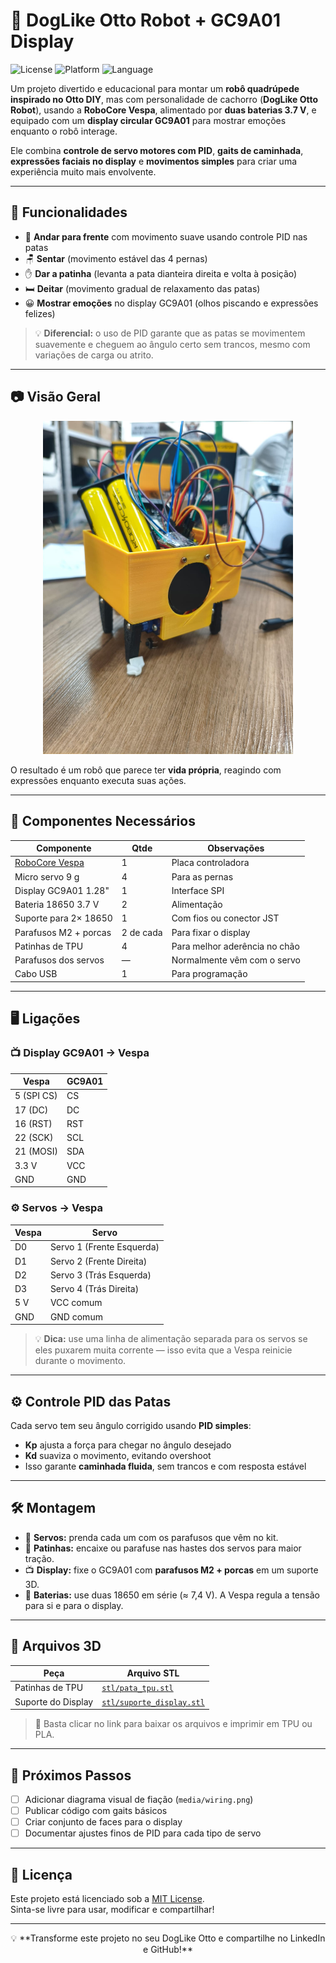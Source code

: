 # 🐶 DogLike Otto Robot + GC9A01 Display

![License](https://img.shields.io/badge/license-MIT-blue.svg)
![Platform](https://img.shields.io/badge/platform-Arduino-green)
![Language](https://img.shields.io/badge/language-C%2B%2B-orange)

Um projeto divertido e educacional para montar um **robô quadrúpede inspirado no Otto DIY**, mas com personalidade de cachorro (**DogLike Otto Robot**), usando a **RoboCore Vespa**, alimentado por **duas baterias 3.7 V**, e equipado com um **display circular GC9A01** para mostrar emoções enquanto o robô interage.  

Ele combina **controle de servo motores com PID**, **gaits de caminhada**, **expressões faciais no display** e **movimentos simples** para criar uma experiência muito mais envolvente.

---

## 🐾 Funcionalidades  

- 🚶 **Andar para frente** com movimento suave usando controle PID nas patas  
- 🪑 **Sentar** (movimento estável das 4 pernas)  
- ✋ **Dar a patinha** (levanta a pata dianteira direita e volta à posição)  
- 🛏 **Deitar** (movimento gradual de relaxamento das patas)  
- 😀 **Mostrar emoções** no display GC9A01 (olhos piscando e expressões felizes)

> 💡 **Diferencial:** o uso de PID garante que as patas se movimentem suavemente e cheguem ao ângulo certo sem trancos, mesmo com variações de carga ou atrito.

---

## 📷 Visão Geral  

<p align="center">
<img src="Media/Capa.jpeg" alt="DogLike Otto Robot" width="400">
</p>

O resultado é um robô que parece ter **vida própria**, reagindo com expressões enquanto executa suas ações.

---

## 🔧 Componentes Necessários  

| Componente | Qtde | Observações |
|-----------|------|-------------|
| [RoboCore Vespa](https://www.robocore.net/) | 1 | Placa controladora |
| Micro servo 9 g | 4 | Para as pernas |
| Display GC9A01 1.28" | 1 | Interface SPI |
| Bateria 18650 3.7 V | 2 | Alimentação |
| Suporte para 2× 18650 | 1 | Com fios ou conector JST |
| Parafusos M2 + porcas | 2 de cada | Para fixar o display |
| Patinhas de TPU | 4 | Para melhor aderência no chão |
| Parafusos dos servos | — | Normalmente vêm com o servo |
| Cabo USB | 1 | Para programação |

---

## 🖥 Ligações  

### 📺 Display GC9A01 → Vespa  

| Vespa | GC9A01 |
|------|--------|
| 5 (SPI CS) | CS |
| 17 (DC) | DC |
| 16 (RST) | RST |
| 22 (SCK) | SCL |
| 21 (MOSI) | SDA |
| 3.3 V | VCC |
| GND | GND |

### ⚙️ Servos → Vespa  

| Vespa | Servo |
|------|-------|
| D0 | Servo 1 (Frente Esquerda) |
| D1 | Servo 2 (Frente Direita) |
| D2 | Servo 3 (Trás Esquerda) |
| D3 | Servo 4 (Trás Direita) |
| 5 V | VCC comum |
| GND | GND comum |

> 💡 **Dica:** use uma linha de alimentação separada para os servos se eles puxarem muita corrente — isso evita que a Vespa reinicie durante o movimento.

---

## ⚙️ Controle PID das Patas  

Cada servo tem seu ângulo corrigido usando **PID simples**:
- **Kp** ajusta a força para chegar no ângulo desejado  
- **Kd** suaviza o movimento, evitando overshoot  
- Isso garante **caminhada fluida**, sem trancos e com resposta estável

---

## 🛠 Montagem  

- 🔩 **Servos:** prenda cada um com os parafusos que vêm no kit.  
- 🐾 **Patinhas:** encaixe ou parafuse nas hastes dos servos para maior tração.  
- 📺 **Display:** fixe o GC9A01 com **parafusos M2 + porcas** em um suporte 3D.  
- 🔋 **Baterias:** use duas 18650 em série (≈ 7,4 V). A Vespa regula a tensão para si e para o display.  

---

## 📂 Arquivos 3D  

| Peça | Arquivo STL |
|-----|-------------|
| Patinhas de TPU | [`stl/pata_tpu.stl`](stl/pata_tpu.stl) |
| Suporte do Display | [`stl/suporte_display.stl`](stl/suporte_display.stl) |

> 📌 Basta clicar no link para baixar os arquivos e imprimir em TPU ou PLA.  

---

## 🚀 Próximos Passos  

- [ ] Adicionar diagrama visual de fiação (`media/wiring.png`)  
- [ ] Publicar código com gaits básicos  
- [ ] Criar conjunto de faces para o display  
- [ ] Documentar ajustes finos de PID para cada tipo de servo  

---

## 📜 Licença  

Este projeto está licenciado sob a [MIT License](LICENSE).  
Sinta-se livre para usar, modificar e compartilhar!  

---

<p align="center">
💡 **Transforme este projeto no seu DogLike Otto e compartilhe no LinkedIn e GitHub!**  
</p>
